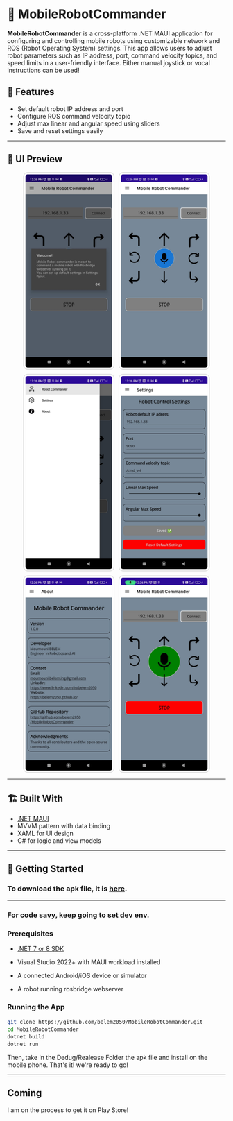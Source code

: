 # 🤖 MobileRobotCommander

**MobileRobotCommander** is a cross-platform .NET MAUI application for configuring and controlling mobile robots using customizable network and ROS (Robot Operating System) settings. 
This app allows users to adjust robot parameters such as IP address, port, command velocity topics, and speed limits in a user-friendly interface.
Either manual joystick or vocal instructions can be used!
## 🧰 Features

- Set default robot IP address and port
- Configure ROS command velocity topic
- Adjust max linear and angular speed using sliders
- Save and reset settings easily

---

## 📱 UI Preview

<div style="display: flex; flex-wrap: wrap; gap: 10px; justify-content: center;">

  <img src="screenshots/screen6.jpg" alt="Screenshot 6" width="200" style="border: 1px solid #ccc; border-radius: 10px; padding: 4px;" />
  <img src="screenshots/screen5.jpg" alt="Screenshot 5" width="200" style="border: 1px solid #ccc; border-radius: 10px; padding: 4px;" />
  <img src="screenshots/screen4.jpg" alt="Screenshot 4" width="200" style="border: 1px solid #ccc; border-radius: 10px; padding: 4px;" />
  <img src="screenshots/screen3.jpg" alt="Screenshot 3" width="200" style="border: 1px solid #ccc; border-radius: 10px; padding: 4px;" />
  <img src="screenshots/screen2.jpg" alt="Screenshot 2" width="200" style="border: 1px solid #ccc; border-radius: 10px; padding: 4px;" />
  <img src="screenshots/screen1.jpg" alt="Screenshot 1" width="200" style="border: 1px solid #ccc; border-radius: 10px; padding: 4px;" />

</div>



---

## 🏗️ Built With

- [.NET MAUI](https://learn.microsoft.com/en-us/dotnet/maui/)
- MVVM pattern with data binding
- XAML for UI design
- C# for logic and view models

---


## 🚀 Getting Started
### To download the apk file, it is [here](https://github.com/belem2050/MobileRobotCommander/releases/download/1.0.0/belem2050.mobilerobotcommander-Signed.apk).
---
### For code savy, keep going to set dev env.
### Prerequisites

- [.NET 7 or 8 SDK](https://dotnet.microsoft.com/en-us/download)
- Visual Studio 2022+ with MAUI workload installed
- A connected Android/iOS device or simulator

- A robot running rosbridge webserver

### Running the App


```bash
git clone https://github.com/belem2050/MobileRobotCommander.git
cd MobileRobotCommander
dotnet build
dotnet run
```


Then, take in the Dedug/Realease Folder the apk file and install on the mobile phone.
That's it! we're ready to go!

---
## Coming

I am on the process to get it on Play Store!
